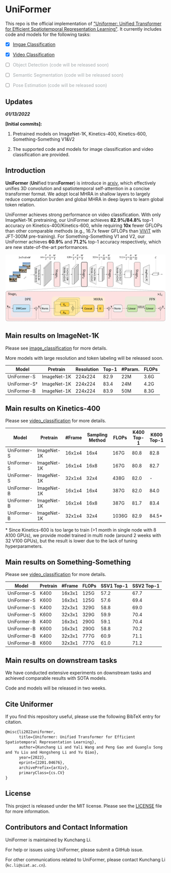 # UniFormer

This repo is the official implementation of  ["Uniformer: Unified Transformer for Efficient Spatiotemporal Representation Learning"](https://arxiv.org/abs/2201.04676). It currently includes code and models for the following tasks:

- [x]  [Imgae Classification](image_classification)

- [x]  [Video Classification](video_classification)

- [ ]  <font color= #A6ACAF>Object Detection (code will be released soon)</font>

- [ ]  <font color= #A6ACAF>Semantic Segmentation (code will be released soon)</font>

- [ ]  <font color= #A6ACAF>Pose Estimation (code will be released soon)</font>

  

## Updates

***01/13/2022***

**\[Initial commits\]:**

1. Pretrained models on ImageNet-1K, Kinetics-400, Kinetics-600, Something-Something V1&V2

2. The supported code and models for image classification and video classification are provided.

   

## Introduction

**UniFormer** (**Uni**fied trans**Former**) is introduce in [arxiv](https://arxiv.org/abs/2201.04676), which effectively unifies 3D convolution and spatiotemporal self-attention in a concise transformer format. We adopt local MHRA in shallow layers to largely reduce computation burden and global MHRA in deep layers to learn global token relation. 

UniFormer achieves strong performance on video classification. With only ImageNet-1K pretraining,  our UniFormer achieves **82.9%/84.8%** top-1 accuracy on Kinetics-400/Kinetics-600, while requiring **10x** fewer GFLOPs than other comparable methods (e.g., 16.7x fewer GFLOPs than [ViViT](https://openaccess.thecvf.com/content/ICCV2021/papers/Arnab_ViViT_A_Video_Vision_Transformer_ICCV_2021_paper.pdf) with JFT-300M pre-training). For Something-Something V1 and V2, our UniFormer achieves **60.9%** and **71.2%** top-1 accuracy respectively, which are new state-of-the-art performances. 

![teaser](figures/framework.png)

## Main results on ImageNet-1K

Please see [image_classification](image_classification)  for more details.

More models with large resolution and token labeling will be released  soon.

| Model        | Pretrain    | Resolution | Top-1 | #Param. | FLOPs |
| ------------ | ----------- | ---------- | ----- | ------- | ----- |
| UniFormer-S  | ImageNet-1K | 224x224    | 82.9  | 22M     | 3.6G  |
| UniFormer-S† | ImageNet-1K | 224x224    | 83.4  | 24M     | 4.2G  |
| UniFormer-B  | ImageNet-1K | 224x224    | 83.9  | 50M     | 8.3G  |

## Main results on Kinetics-400

Please see [video_classification](video_classification)  for more details.

| Model       | Pretrain    | #Frame | Sampling Method | FLOPs | K400 Top-1 | K600 Top-1 |
| ----------- | ----------- | ------ | --------------- | ----- | ---------- | ---------- |
| UniFormer-S | ImageNet-1K | 16x1x4 | 16x4            | 167G  | 80.8       | 82.8       |
| UniFormer-S | ImageNet-1K | 16x1x4 | 16x8            | 167G  | 80.8       | 82.7       |
| UniFormer-S | ImageNet-1K | 32x1x4 | 32x4            | 438G  | 82.0       | -          |
| UniFormer-B | ImageNet-1K | 16x1x4 | 16x4            | 387G  | 82.0       | 84.0       |
| UniFormer-B | ImageNet-1K | 16x1x4 | 16x8            | 387G  | 81.7       | 83.4       |
| UniFormer-B | ImageNet-1K | 32x1x4 | 32x4            | 1036G | 82.9       | 84.5*      |

\* Since Kinetics-600 is too large to train (>1 month in single node with 8 A100 GPUs), we provide model trained in multi node (around 2 weeks with 32 V100 GPUs), but the result is lower due to the lack of tuning hyperparameters.

## Main results on Something-Something

Please see [video_classification](video_classification)  for more details.

| Model       | Pretrain | #Frame | FLOPs | SSV1 Top-1 | SSV2 Top-1 |
| ----------- | -------- | ------ | ----- | ---------- | ---------- |
| UniFormer-S | K400     | 16x3x1 | 125G  | 57.2       | 67.7       |
| UniFormer-S | K600     | 16x3x1 | 125G  | 57.6       | 69.4       |
| UniFormer-S | K400     | 32x3x1 | 329G  | 58.8       | 69.0       |
| UniFormer-S | K600     | 32x3x1 | 329G  | 59.9       | 70.4       |
| UniFormer-B | K400     | 16x3x1 | 290G  | 59.1       | 70.4       |
| UniFormer-B | K600     | 16x3x1 | 290G  | 58.8       | 70.2       |
| UniFormer-B | K400     | 32x3x1 | 777G  | 60.9       | 71.1       |
| UniFormer-B | K600     | 32x3x1 | 777G  | 61.0       | 71.2       |

## Main results on downstream tasks

We have conducted extensive experiments on downstream tasks and achieved comparable results with SOTA models.

Code and models will be released in two weeks.

##  Cite Uniformer

If you find this repository useful, please use the following BibTeX entry for citation.

```
@misc{li2022uniformer,
      title={Uniformer: Unified Transformer for Efficient Spatiotemporal Representation Learning}, 
      author={Kunchang Li and Yali Wang and Peng Gao and Guanglu Song and Yu Liu and Hongsheng Li and Yu Qiao},
      year={2022},
      eprint={2201.04676},
      archivePrefix={arXiv},
      primaryClass={cs.CV}
}
```

## License

This project is released under the MIT license. Please see the [LICENSE](LICENSE) file for more information.

## Contributors and Contact Information

UniFormer is maintained by Kunchang Li.

For help or issues using UniFormer, please submit a GitHub issue.

For other communications related to UniFormer, please contact Kunchang Li (`kc.li@siat.ac.cn`). 
